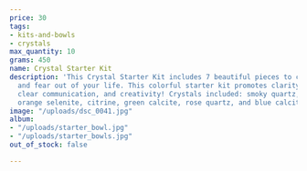 ```yaml
---
price: 30
tags:
- kits-and-bowls
- crystals
max_quantity: 10
grams: 450
name: Crystal Starter Kit
description: 'This Crystal Starter Kit includes 7 beautiful pieces to clear that negativity
  and fear out of your life. This colorful starter kit promotes clarity, manifestation,
  clear communication, and creativity! Crystals included: smoky quartz, desert rose,
  orange selenite, citrine, green calcite, rose quartz, and blue calcite!'
image: "/uploads/dsc_0041.jpg"
album:
- "/uploads/starter_bowl.jpg"
- "/uploads/starter_bowls.jpg"
out_of_stock: false

---
```

